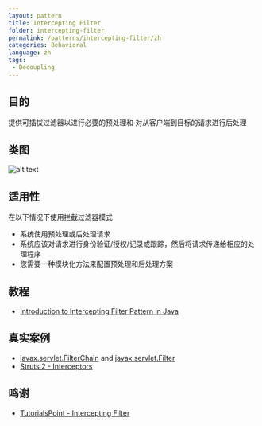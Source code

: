 ```yaml
---
layout: pattern
title: Intercepting Filter
folder: intercepting-filter
permalink: /patterns/intercepting-filter/zh
categories: Behavioral
language: zh
tags:
 - Decoupling
---
```


## 目的
提供可插拔过滤器以进行必要的预处理和
对从客户端到目标的请求进行后处理

## 类图 
![alt text](./etc/intercepting-filter.png "Intercepting Filter")

## 适用性
在以下情况下使用拦截过滤器模式

* 系统使用预处理或后处理请求
* 系统应该对请求进行身份验证/授权/记录或跟踪，然后将请求传递给相应的处理程序
* 您需要一种模块化方法来配置预处理和后处理方案

## 教程

* [Introduction to Intercepting Filter Pattern in Java](https://www.baeldung.com/intercepting-filter-pattern-in-java)

## 真实案例

* [javax.servlet.FilterChain](https://tomcat.apache.org/tomcat-8.0-doc/servletapi/javax/servlet/FilterChain.html) and [javax.servlet.Filter](https://tomcat.apache.org/tomcat-8.0-doc/servletapi/javax/servlet/Filter.html)
* [Struts 2 - Interceptors](https://struts.apache.org/core-developers/interceptors.html)

## 鸣谢

* [TutorialsPoint - Intercepting Filter](http://www.tutorialspoint.com/design_pattern/intercepting_filter_pattern.htm)
